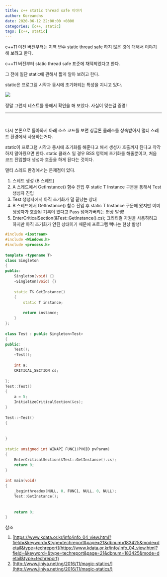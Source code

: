 ```yaml
---
title: c++ static thread safe 이야기
author: Koreandns
date: 2020-06-12 22:00:00 +0800
categories: [c++, static]
tags: [c++, static]
---
```




c++11 이전 버전부터는 지역 변수 static thread safe 하지 않은 것에 대해서 이야기 해 보려고 한다.

c++11 버전부터 static thread safe 표준에 채택되었다고 한다.



그 전에 일단 static에 관해서 짧게 알아 보려고 한다.

static은 프로그램 시작과 동시에 초기화되는 특성을 지니고 있다.



![](..\..\img\static.png)



정말 그런지 테스트를 통해서 확인을 해 보았다. 사실이 맞는걸 증명!

------

<br>



다시 본론으로 돌아와서 아래 소스 코드를 보면 싱글톤 클래스를 상속받아서 멀티 스레드 환경에서 사용하는거다.



static이 프로그램 시작과 동시에 초기화를 해준다고 해서 생성자 호출까지 된다고 착각하지 말아줬으면 한다. static 클래스 일 경우 BSS 영역에 초기화를 해줄뿐이고, 처음 코드 진입할때 생성자 호출을 하게 된다는 것이다.



멀티 스레드 환경에서는 문제점이 있다.

1. 스레드 생성 (B 스레드)
2. A 스레드에서 GetInstance() 함수 진입 후 static T Instance 구문을 통해서 Test 생성자 진입
3. Test 생성자에서 아직 초기화가 덜 끝났는 상태
4. B 스레드에서 GetInstance() 함수 진입 후 static T Instance 구문에 왔지만 이미 생성자가 호출된 기록이 있다고 Pass 넘어가버리는 현상 발생!
5. EnterCriticalSection(&Test::GetInstance().cs); 크리티컬 자원을 사용하려고 하지만 아직 초기화가 안된 상태이기 때문에 프로그램 뻑나는 현상 발생!



```c++
#include <iostream>
#include <Windows.h>
#include <process.h>

template <typename T>
class Singleton
{
public:
	Singleton(void) {}
	~Singleton(void) {}

	static T& GetInstance()
	{
		static T instance;

		return instance;
	}
};

class Test : public Singleton<Test>
{
public:
	Test();
	~Test();

	int a;
	CRITICAL_SECTION cs;

};
Test::Test()
{
	a = 5;
	InitializeCriticalSection(&cs);
}

Test::~Test()
{


}

static unsigned int WINAPI FUNC1(PVOID pvParam)
{
	EnterCriticalSection(&Test::GetInstance().cs);
	return 0;
}

int main(void)
{
	_beginthreadex(NULL, 0, FUNC1, NULL, 0, NULL);
	Test::GetInstance();


	return 0;
}
```



참조

1. [https://www.kdata.or.kr/info/info_04_view.html?field=&keyword=&type=techreport&page=21&dbnum=183425&mode=detail&type=techreport](https://www.kdata.or.kr/info/info_04_view.html?field=&keyword=&type=techreport&page=21&dbnum=183425&mode=detail&type=techreport)
2. [http://www.jiniya.net/ng/2016/11/magic-statics/](http://www.jiniya.net/ng/2016/11/magic-statics/)

